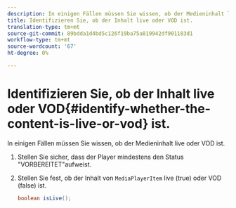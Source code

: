 ```yaml
---
description: In einigen Fällen müssen Sie wissen, ob der Medieninhalt live oder VOD ist.
title: Identifizieren Sie, ob der Inhalt live oder VOD ist.
translation-type: tm+mt
source-git-commit: 89bdda1d4bd5c126f19ba75a819942df901183d1
workflow-type: tm+mt
source-wordcount: '67'
ht-degree: 0%

---
```



# Identifizieren Sie, ob der Inhalt live oder VOD{#identify-whether-the-content-is-live-or-vod} ist.

In einigen Fällen müssen Sie wissen, ob der Medieninhalt live oder VOD ist.

1. Stellen Sie sicher, dass der Player mindestens den Status &quot;VORBEREITET&quot;aufweist.
1. Stellen Sie fest, ob der Inhalt von `MediaPlayerItem` live (true) oder VOD (false) ist.

   ```java
   boolean isLive();
   ```

